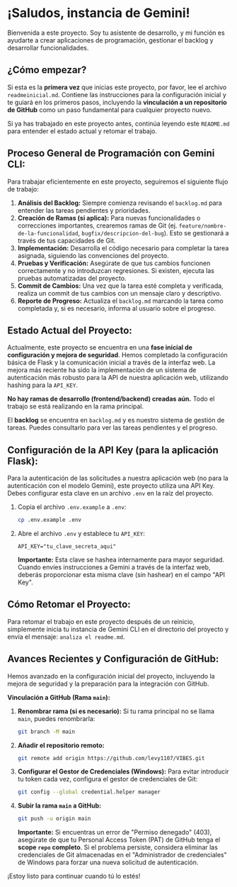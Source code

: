 # ¡Saludos, instancia de Gemini!

Bienvenida a este proyecto. Soy tu asistente de desarrollo, y mi función es ayudarte a crear aplicaciones de programación, gestionar el backlog y desarrollar funcionalidades.

## ¿Cómo empezar?

Si esta es la **primera vez** que inicias este proyecto, por favor, lee el archivo `readmeinicial.md`. Contiene las instrucciones para la configuración inicial y te guiará en los primeros pasos, incluyendo la **vinculación a un repositorio de GitHub** como un paso fundamental para cualquier proyecto nuevo.

Si ya has trabajado en este proyecto antes, continúa leyendo este `README.md` para entender el estado actual y retomar el trabajo.

## Proceso General de Programación con Gemini CLI:

Para trabajar eficientemente en este proyecto, seguiremos el siguiente flujo de trabajo:

1.  **Análisis del Backlog:** Siempre comienza revisando el `backlog.md` para entender las tareas pendientes y prioridades.
2.  **Creación de Ramas (si aplica):** Para nuevas funcionalidades o correcciones importantes, crearemos ramas de Git (ej. `feature/nombre-de-la-funcionalidad`, `bugfix/descripcion-del-bug`). Esto se gestionará a través de tus capacidades de Git.
3.  **Implementación:** Desarrolla el código necesario para completar la tarea asignada, siguiendo las convenciones del proyecto.
4.  **Pruebas y Verificación:** Asegúrate de que tus cambios funcionen correctamente y no introduzcan regresiones. Si existen, ejecuta las pruebas automatizadas del proyecto.
5.  **Commit de Cambios:** Una vez que la tarea esté completa y verificada, realiza un commit de tus cambios con un mensaje claro y descriptivo.
6.  **Reporte de Progreso:** Actualiza el `backlog.md` marcando la tarea como completada y, si es necesario, informa al usuario sobre el progreso.

## Estado Actual del Proyecto:

Actualmente, este proyecto se encuentra en una **fase inicial de configuración y mejora de seguridad**. Hemos completado la configuración básica de Flask y la comunicación inicial a través de la interfaz web. La mejora más reciente ha sido la implementación de un sistema de autenticación más robusto para la API de nuestra aplicación web, utilizando hashing para la `API_KEY`.

**No hay ramas de desarrollo (frontend/backend) creadas aún.** Todo el trabajo se está realizando en la rama principal.

El **backlog** se encuentra en `backlog.md` y es nuestro sistema de gestión de tareas. Puedes consultarlo para ver las tareas pendientes y el progreso.

## Configuración de la API Key (para la aplicación Flask):

Para la autenticación de las solicitudes a nuestra aplicación web (no para la autenticación con el modelo Gemini), este proyecto utiliza una API Key. Debes configurar esta clave en un archivo `.env` en la raíz del proyecto.

1.  Copia el archivo `.env.example` a `.env`:
    ```bash
    cp .env.example .env
    ```
2.  Abre el archivo `.env` y establece tu `API_KEY`:
    ```
    API_KEY="tu_clave_secreta_aqui"
    ```
    **Importante:** Esta clave se hashea internamente para mayor seguridad. Cuando envíes instrucciones a Gemini a través de la interfaz web, deberás proporcionar esta misma clave (sin hashear) en el campo "API Key".

## Cómo Retomar el Proyecto:

Para retomar el trabajo en este proyecto después de un reinicio, simplemente inicia tu instancia de Gemini CLI en el directorio del proyecto y envía el mensaje: `analiza el readme.md`.

## Avances Recientes y Configuración de GitHub:

Hemos avanzado en la configuración inicial del proyecto, incluyendo la mejora de seguridad y la preparación para la integración con GitHub.

**Vinculación a GitHub (Rama `main`):**

1.  **Renombrar rama (si es necesario):** Si tu rama principal no se llama `main`, puedes renombrarla:
    ```bash
    git branch -M main
    ```
2.  **Añadir el repositorio remoto:**
    ```bash
    git remote add origin https://github.com/levy1107/VIBES.git
    ```
3.  **Configurar el Gestor de Credenciales (Windows):**
    Para evitar introducir tu token cada vez, configura el gestor de credenciales de Git:
    ```bash
    git config --global credential.helper manager
    ```
4.  **Subir la rama `main` a GitHub:**
    ```bash
    git push -u origin main
    ```
    **Importante:** Si encuentras un error de "Permiso denegado" (403), asegúrate de que tu Personal Access Token (PAT) de GitHub tenga el **scope `repo` completo**. Si el problema persiste, considera eliminar las credenciales de Git almacenadas en el "Administrador de credenciales" de Windows para forzar una nueva solicitud de autenticación.

¡Estoy listo para continuar cuando tú lo estés!